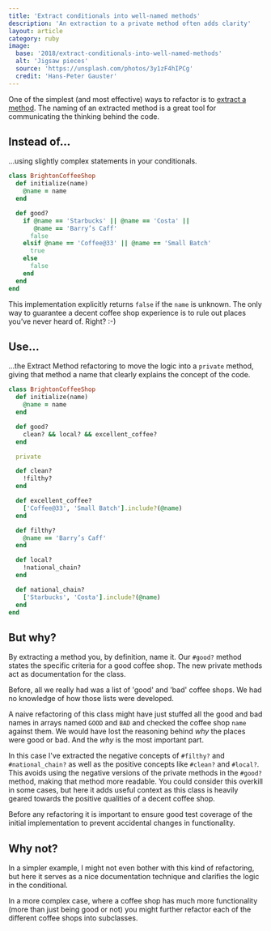 ```yaml
---
title: 'Extract conditionals into well-named methods'
description: 'An extraction to a private method often adds clarity'
layout: article
category: ruby
image:
  base: '2018/extract-conditionals-into-well-named-methods'
  alt: 'Jigsaw pieces'
  source: 'https://unsplash.com/photos/3y1zF4hIPCg'
  credit: 'Hans-Peter Gauster'
---
```


One of the simplest (and most effective) ways to refactor is to [extract a method](https://refactoring.com/catalog/extractMethod.html). The naming of an extracted method is a great tool for communicating the thinking behind the code.

## Instead of…

...using slightly complex statements in your conditionals.

```ruby
class BrightonCoffeeShop
  def initialize(name)
    @name = name
  end

  def good?
    if @name == 'Starbucks' || @name == 'Costa' ||
       @name == 'Barry’s Caff'
      false
    elsif @name == 'Coffee@33' || @name == 'Small Batch'
      true
    else
      false
    end
  end
end
```

This implementation explicitly returns `false` if the `name` is unknown. The only way to guarantee a decent coffee shop experience is to rule out places you’ve never heard of. Right? :-)


## Use…

...the Extract Method refactoring to move the logic into a `private` method, giving that method a name that clearly explains the concept of the code.

```ruby
class BrightonCoffeeShop
  def initialize(name)
    @name = name
  end

  def good?
    clean? && local? && excellent_coffee?
  end

  private

  def clean?
    !filthy?
  end

  def excellent_coffee?
    ['Coffee@33', 'Small Batch'].include?(@name)
  end

  def filthy?
    @name == 'Barry’s Caff'
  end

  def local?
    !national_chain?
  end

  def national_chain?
    ['Starbucks', 'Costa'].include?(@name)
  end
end
```


## But why?

By extracting a method you, by definition, name it. Our `#good?` method states the specific criteria for a good coffee shop. The new private methods act as documentation for the class.

Before, all we really had was a list of 'good' and 'bad' coffee shops. We had no knowledge of how those lists were developed.

A naive refactoring of this class might have just stuffed all the good and bad names in arrays named `GOOD` and `BAD` and checked the coffee shop `name` against them. We would have lost the reasoning behind _why_ the places were good or bad. And the _why_ is the most important part.

In this case I've extracted the negative concepts of `#filthy?` and `#national_chain?` as well as the positive concepts like `#clean?` and `#local?`. This avoids using the negative versions of the private methods in the `#good?` method, making that method more readable. You could consider this overkill in some cases, but here it adds useful context as this class is heavily geared towards the positive qualities of a decent coffee shop.

Before any refactoring it is important to ensure good test coverage of the initial implementation to prevent accidental changes in functionality.


## Why not?

In a simpler example, I might not even bother with this kind of refactoring, but here it serves as a nice documentation technique and clarifies the logic in the conditional.

In a more complex case, where a coffee shop has much more functionality (more than just being good or not) you might further refactor each of the different coffee shops into subclasses.
